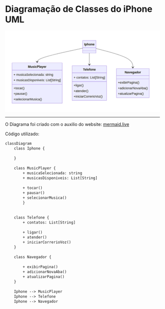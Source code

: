 # Diagramação de Classes do iPhone UML


![Diagrama UML](assets/mermaidIphoneUML.png)

---
O Diagrama foi criado com o auxilio do website: [mermaid.live](https://mermaid.live)

Código utilizado:
```
classDiagram
    class Iphone {

    }

    class MusicPlayer {
        + musicaSelecionada: string
        + musicasDisponiveis: List[String]
        
        + tocar()
        + pausar()
        + selecionarMusica()
        }


    class Telefone {
        + contatos: List[String]

        + ligar()
        + atender()
        + iniciarCorrerioVoz()
    }

    class Navegador {

        + exibirPagina() 
        + adicionarNovaAba()
        + atualizarPagina()
    }

    Iphone --> MusicPlayer
    Iphone --> Telefone
    Iphone --> Navegador
```

